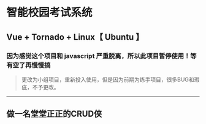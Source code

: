 # 智能校园考试系统

## Vue + Tornado + Linux【 Ubuntu 】

### 因为感觉这个项目和 javascript 严重脱离，所以此项目暂停使用！等有空了再慢慢搞

> 更改为小组项目，重新投入使用，但是因为前期为练手项目，很多BUG和瑕疵，不予更改。

---

## 做一名堂堂正正的**CRUD**侠
